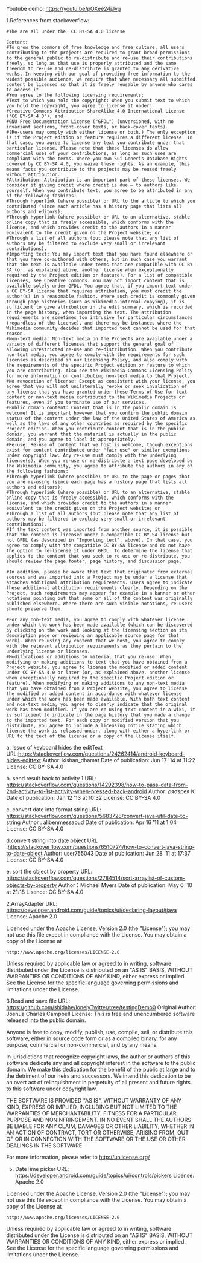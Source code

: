 
Youtube demo: https://youtu.be/pOXee24jJvg

1.References from stackoverflow:

    #The are all under the  CC BY-SA 4.0 license

    Content: 
    #To grow the commons of free knowledge and free culture, all users contributing to the projects are required to grant broad permissions to the general public to re-distribute and re-use their contributions freely, so long as that use is properly attributed and the same freedom to re-use and re-distribute is granted to any derivative works. In keeping with our goal of providing free information to the widest possible audience, we require that when necessary all submitted content be licensed so that it is freely reusable by anyone who cares to access it.
    #You agree to the following licensing requirements:
    #Text to which you hold the copyright: When you submit text to which you hold the copyright, you agree to license it under:
    #Creative Commons Attribution-ShareAlike 4.0 International License ("CC BY-SA 4.0"), and
    #GNU Free Documentation License ("GFDL") (unversioned, with no invariant sections, front-cover texts, or back-cover texts).
    #(Re-users may comply with either license or both.) The only exception is if the Project edition or feature requires a different license. In that case, you agree to license any text you contribute under that particular license. Please note that these licenses do allow commercial uses of your contributions, as long as such uses are compliant with the terms. Where you own Sui Generis Database Rights covered by CC BY-SA 4.0, you waive these rights. As an example, this means facts you contribute to the projects may be reused freely without attribution.
    #Attribution: Attribution is an important part of these licenses. We consider it giving credit where credit is due – to authors like yourself. When you contribute text, you agree to be attributed in any of the following fashions:
    #Through hyperlink (where possible) or URL to the article to which you contributed (since each article has a history page that lists all authors and editors);
    #Through hyperlink (where possible) or URL to an alternative, stable online copy that is freely accessible, which conforms with the license, and which provides credit to the authors in a manner equivalent to the credit given on the Project website; or
    #Through a list of all authors (but please note that any list of authors may be filtered to exclude very small or irrelevant contributions).
    #Importing text: You may import text that you have found elsewhere or that you have co-authored with others, but in such case you warrant that the text is available under terms that are compatible with CC BY-SA (or, as explained above, another license when exceptionally required by the Project edition or feature). For a list of compatible licenses, see Creative Commons. You may not import content that is available solely under GFDL. You agree that, if you import text under a CC BY-SA license that requires attribution, you must credit the author(s) in a reasonable fashion. Where such credit is commonly given through page histories (such as Wikimedia-internal copying), it is sufficient to give attribution in the edit summary, which is recorded in the page history, when importing the text. The attribution requirements are sometimes too intrusive for particular circumstances (regardless of the license), and there may be instances where the Wikimedia community decides that imported text cannot be used for that reason.
    #Non-text media: Non-text media on the Projects are available under a variety of different licenses that support the general goal of allowing unrestricted re-use and re-distribution. When you contribute non-text media, you agree to comply with the requirements for such licenses as described in our Licensing Policy, and also comply with the requirements of the specific Project edition or feature to which you are contributing. Also see the Wikimedia Commons Licensing Policy for more information on contributing non-text media to that Project.
    #No revocation of license: Except as consistent with your license, you agree that you will not unilaterally revoke or seek invalidation of any license that you have granted under these Terms of Use for text content or non-text media contributed to the Wikimedia Projects or features, even if you terminate use of our services.
    #Public domain content: Content that is in the public domain is welcome! It is important however that you confirm the public domain status of the content under the law of the United States of America as well as the laws of any other countries as required by the specific Project edition. When you contribute content that is in the public domain, you warrant that the material is actually in the public domain, and you agree to label it appropriately.
    #Re-use: Re-use of content that we host is welcome, though exceptions exist for content contributed under "fair use" or similar exemptions under copyright law. Any re-use must comply with the underlying license(s). When you re-use or re-distribute a text page developed by the Wikimedia community, you agree to attribute the authors in any of the following fashions:
    #Through hyperlink (where possible) or URL to the page or pages that you are re-using (since each page has a history page that lists all authors and editors);
    #Through hyperlink (where possible) or URL to an alternative, stable online copy that is freely accessible, which conforms with the license, and which provides credit to the authors in a manner equivalent to the credit given on the Project website; or
    #Through a list of all authors (but please note that any list of authors may be filtered to exclude very small or irrelevant contributions).
    #If the text content was imported from another source, it is possible that the content is licensed under a compatible CC BY-SA license but not GFDL (as described in "Importing text", above). In that case, you agree to comply with the compatible CC BY-SA license and do not have the option to re-license it under GFDL. To determine the license that applies to the content that you seek to re-use or re-distribute, you should review the page footer, page history, and discussion page.

    #In addition, please be aware that text that originated from external sources and was imported into a Project may be under a license that attaches additional attribution requirements. Users agree to indicate these additional attribution requirements clearly. Depending on the Project, such requirements may appear for example in a banner or other notations pointing out that some or all of the content was originally published elsewhere. Where there are such visible notations, re-users should preserve them.

    #For any non-text media, you agree to comply with whatever license under which the work has been made available (which can be discovered by clicking on the work and looking at the licensing section on its description page or reviewing an applicable source page for that work). When re-using any content that we host, you agree to comply with the relevant attribution requirements as they pertain to the underlying license or licenses.
    #Modifications or additions to material that you re-use: When modifying or making additions to text that you have obtained from a Project website, you agree to license the modified or added content under CC BY-SA 4.0 or later (or, as explained above, another license when exceptionally required by the specific Project edition or feature). When modifying or making additions to any non-text media that you have obtained from a Project website, you agree to license the modified or added content in accordance with whatever license under which the work has been made available. With both text content and non-text media, you agree to clearly indicate that the original work has been modified. If you are re-using text content in a wiki, it is sufficient to indicate in the page history that you made a change to the imported text. For each copy or modified version that you distribute, you agree to include a licensing notice stating which license the work is released under, along with either a hyperlink or URL to the text of the license or a copy of the license itself.
    
a. Issue of keyboard hides the editText
URL:https://stackoverflow.com/questions/24262414/android-keyboard-hides-edittext
Author: kishan_dhamat
Date of publication: Jun 17 '14 at 11:22
License: CC BY-SA 4.0


b. send result back to activity 1
URL: https://stackoverflow.com/questions/14292398/how-to-pass-data-from-2nd-activity-to-1st-activity-when-pressed-back-android
Author: ρяσѕρєя K
Date of publication: Jan 12 '13 at 10:32
License: CC BY-SA 4.0


c. convert date into format string
URL: https://stackoverflow.com/questions/5683728/convert-java-util-date-to-string
Author : alibenmessaoud
Date of publication: Apr 16 '11 at 1:04
License: CC BY-SA 4.0



d.convert string into date object
URL :https://stackoverflow.com/questions/6510724/how-to-convert-java-string-to-date-object
Author: user755043
Date of publication: Jun 28 '11 at 17:37
License: CC BY-SA 4.0

e. sort the object by property
URL: https://stackoverflow.com/questions/2784514/sort-arraylist-of-custom-objects-by-property
Author：Michael Myers
Date of publication:  May 6 '10 at 21:18
Lisence: CC BY-SA 4.0
    

2.ArrayAdapter
URL: https://developer.android.com/guide/topics/ui/declaring-layout#java
License: Apache 2.0

Licensed under the Apache License, Version 2.0 (the "License");
you may not use this file except in compliance with the License.
You may obtain a copy of the License at

    http://www.apache.org/licenses/LICENSE-2.0

Unless required by applicable law or agreed to in writing, software
distributed under the License is distributed on an "AS IS" BASIS,
WITHOUT WARRANTIES OR CONDITIONS OF ANY KIND, either express or implied.
See the License for the specific language governing permissions and
limitations under the License.


3.Read and save file
URL: https://github.com/shidahe/lonelyTwitter/tree/testingDemo0
Original Author: Joshua Charles Campbell
License: This is free and unencumbered software released into the public domain.

Anyone is free to copy, modify, publish, use, compile, sell, or
distribute this software, either in source code form or as a compiled
binary, for any purpose, commercial or non-commercial, and by any
means.

In jurisdictions that recognize copyright laws, the author or authors
of this software dedicate any and all copyright interest in the
software to the public domain. We make this dedication for the benefit
of the public at large and to the detriment of our heirs and
successors. We intend this dedication to be an overt act of
relinquishment in perpetuity of all present and future rights to this
software under copyright law.

THE SOFTWARE IS PROVIDED "AS IS", WITHOUT WARRANTY OF ANY KIND,
EXPRESS OR IMPLIED, INCLUDING BUT NOT LIMITED TO THE WARRANTIES OF
MERCHANTABILITY, FITNESS FOR A PARTICULAR PURPOSE AND NONINFRINGEMENT.
IN NO EVENT SHALL THE AUTHORS BE LIABLE FOR ANY CLAIM, DAMAGES OR
OTHER LIABILITY, WHETHER IN AN ACTION OF CONTRACT, TORT OR OTHERWISE,
ARISING FROM, OUT OF OR IN CONNECTION WITH THE SOFTWARE OR THE USE OR
OTHER DEALINGS IN THE SOFTWARE.

For more information, please refer to <http://unlicense.org/>


5. DateTime picker
URL: https://developer.android.com/guide/topics/ui/controls/pickers
License: Apache 2.0

Licensed under the Apache License, Version 2.0 (the "License");
you may not use this file except in compliance with the License.
You may obtain a copy of the License at

    http://www.apache.org/licenses/LICENSE-2.0

Unless required by applicable law or agreed to in writing, software
distributed under the License is distributed on an "AS IS" BASIS,
WITHOUT WARRANTIES OR CONDITIONS OF ANY KIND, either express or implied.
See the License for the specific language governing permissions and
limitations under the License.



